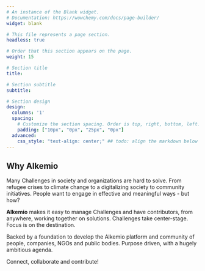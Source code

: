```yaml
---
# An instance of the Blank widget.
# Documentation: https://wowchemy.com/docs/page-builder/
widget: blank

# This file represents a page section.
headless: true

# Order that this section appears on the page.
weight: 15

# Section title
title: 

# Section subtitle
subtitle: 

# Section design
design:
  columns: '1'
  spacing:
    # Customize the section spacing. Order is top, right, bottom, left.
    padding: ["10px", "0px", "25px", "0px"]
  advanced:
    css_style: "text-align: center;" ## todo: align the markdown below centrally
---
```


## **Why Alkemio**
Many Challenges in society and organizations are hard to solve. From refugee crises to climate change to a digitalizing society to community initiatives. People want to engage in effective and meaningful ways - but how?

**Alkemio** makes it easy to manage Challenges and have contributors, from anywhere, working together on solutions. Challenges take center-stage. Focus is on the destination.

Backed by a foundation to develop the Alkemio platform and community of people, companies, NGOs and public bodies. Purpose driven, with a hugely ambitious agenda. 

Connect, collaborate and contribute!
